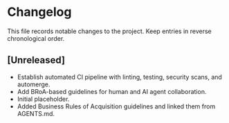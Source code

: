 # Changelog

This file records notable changes to the project. Keep entries in reverse chronological order.

## [Unreleased]
- Establish automated CI pipeline with linting, testing, security scans, and automerge.
- Add BRoA-based guidelines for human and AI agent collaboration.
- Initial placeholder.
- Added Business Rules of Acquisition guidelines and linked them from AGENTS.md.

<!--
## [vX.Y.Z] - YYYY-MM-DD
### Added
- ...

### Changed
- ...

### Fixed
- ...
-->
